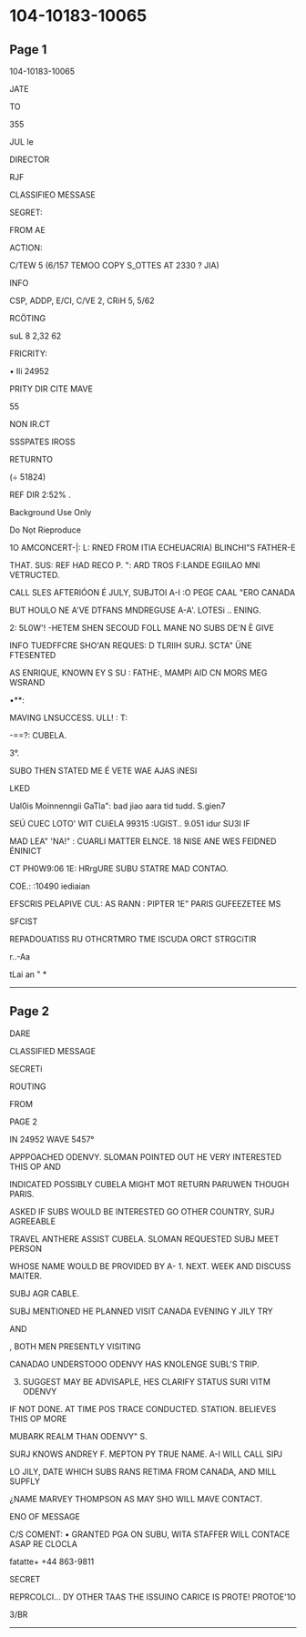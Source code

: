 # 104-10183-10065

## Page 1

104-10183-10065

JATE

TO

355

JUL le

DIRECTOR

RJF

CLASSIFIEO MESSASE

SEGRET:

FROM AE

ACTION:

C/TEW 5 (6/157 TEMOO COPY S_OTTES AT 2330 ? JIA)

INFO

CSP, ADDP, E/CI, C/VE 2, CRiH 5, 5/62

RCÖTING

suL 8 2,32 62

FRICRITY:

• Ili 24952

PRITY DIR CITE MAVE

55

NON IR.CT

SSSPATES IROSS

RETURNTO

(÷ 51824)

REF DIR 2:52% .

Background Use Only

Do Nọt Rieproduce

1O AMCONCERT-|: L: RNED FROM ITIA ECHEUACRIA) BLINCHI"S FATHER-E

THAT. SUS: REF HAD RECO P. ": ARD TROS F:LANDE EGIILAO MNI VETRUCTED.

CALL SLES AFTERIÓON É JULY, SUBJTOI A-I :O PEGE CAAL "ERO CANADA

BUT HOULO NE A'VE DTFANS MNDREGUSE A-A'. LOTESi .. ENING.

2: 5L0W'! -HETEM SHEN SECOUD FOLL MANE NO SUBS DE'N È GIVE

INFO TUEDFFCRE SHO'AN REQUES: D TLRIIH SURJ. SCTA" ÜNE FTESENTED

AS ENRIQUE, KNOWN EY S SU : FATHE:, MAMPI AID CN MORS MEG WSRAND

•**:

MAVING LNSUCCESS. ULL! : T:

-==?: CUBELA.

3°.

SUBO THEN STATED ME É VETE WAE AJAS iNESI

LKED

Ual0is Moinnenngii GaTla": bad jiao aara tid tudd. S.gien7

SEÚ CUEC LOTO' WIT CUiELA 99315 :UGIST.. 9.051 idur SU3I IF

MAD LEA" 'NA!" : CUARLI MATTER ELNCE. 18 NISE ANE WES FEIDNED ÉNINICT

CT PH0W9:06 1E: HRrgURE SUBU STATRE MAD CONTAO.

COE.: :10490 iediaian

EFSCRIS PELAPIVE CUL: AS RANN : PIPTER 1E" PARIS GUFEEZETEE MS

SFCIST

REPADOUATISS RU OTHCRTMRO TME ISCUDA ORCT STRGCiTIR

r..-Aa

tLai an " *

---

## Page 2

DARE

CLASSIFIED MESSAGE

SECRETi

ROUTING

FROM

PAGE 2

IN 24952 WAVE 5457°

APPPOACHED ODENVY. SLOMAN POINTED OUT HE VERY INTERESTED THIS OP AND

INDICATED POSSIBLY CUBELA MIGHT MOT RETURN PARUWEN THOUGH PARIS.

ASKED IF SUBS WOULD BE INTERESTED GO OTHER COUNTRY, SURJ AGREEABLE

TRAVEL ANTHERE ASSIST CUBELA. SLOMAN REQUESTED SUBJ MEET PERSON

WHOSE NAME WOULD BE PROVIDED BY A- 1. NEXT. WEEK AND DISCUSS MAITER.

SUBJ AGR CABLE.

SUBJ MENTIONED HE PLANNED VISIT CANADA EVENING Y JILY TRY

AND

, BOTH MEN PRESENTLY VISITING

CANADAO UNDERSTOOO ODENVY HAS KNOLENGE SUBL'S TRIP.

3. SUGGEST MAY BE ADVISAPLE, HES CLARIFY STATUS SURI VITM ODENVY

IF NOT DONE. AT TIME POS TRACE CONDUCTED. STATION. BELIEVES THIS OP MORE

MUBARK REALM THAN ODENVY" S.

SURJ KNOWS ANDREY F. MEPTON PY TRUE NAME. A-I WILL CALL SIPJ

LO JILY, DATE WHICH SUBS RANS RETIMA FROM CANADA, AND MILL SUPFLY

¿NAME MARVEY THOMPSON AS MAY SHO WILL MAVE CONTACT.

ENO OF MESSAGE

C/S COMENT: • GRANTED PGA ON SUBU, WITA STAFFER WILL CONTACE ASAP RE CLOCLA

fatatte+ +44 863-9811

SECRET

REPRCOLCI... DY OTHER TAAS THE ISSUINO CARICE IS PROTE! PROTOE'1O

3/BR

---

